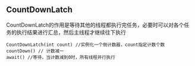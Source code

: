 ## CountDownLatch

CountDownLatch的作用是等待其他的线程都执行完任务，必要时可以对各个任务的执行结果进行汇总，然后主线程才继续往下执行
```
CountDownLatch(int count) //实例化一个倒计数器，count指定计数个数
countDown() // 计数减一
await() //等待，当计数减到0时，所有线程并行执行
```
